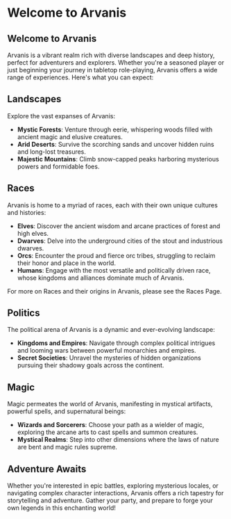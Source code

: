 # Welcome to Arvanis

## Welcome to Arvanis

Arvanis is a vibrant realm rich with diverse landscapes and deep history, perfect for adventurers and explorers. Whether you're a seasoned player or just beginning your journey in tabletop role-playing, Arvanis offers a wide range of experiences. Here's what you can expect:

## Landscapes

Explore the vast expanses of Arvanis:

- **Mystic Forests**: Venture through eerie, whispering woods filled with ancient magic and elusive creatures.
- **Arid Deserts**: Survive the scorching sands and uncover hidden ruins and long-lost treasures.
- **Majestic Mountains**: Climb snow-capped peaks harboring mysterious powers and formidable foes.

## Races

Arvanis is home to a myriad of races, each with their own unique cultures and histories:

- **Elves**: Discover the ancient wisdom and arcane practices of forest and high elves.
- **Dwarves**: Delve into the underground cities of the stout and industrious dwarves.
- **Orcs**: Encounter the proud and fierce orc tribes, struggling to reclaim their honor and place in the world.
- **Humans**: Engage with the most versatile and politically driven race, whose kingdoms and alliances dominate much of Arvanis.

For more on Races and their origins in Arvanis, please see the Races Page.

## Politics

The political arena of Arvanis is a dynamic and ever-evolving landscape:

- **Kingdoms and Empires**: Navigate through complex political intrigues and looming wars between powerful monarchies and empires.
- **Secret Societies**: Unravel the mysteries of hidden organizations pursuing their shadowy goals across the continent.

## Magic

Magic permeates the world of Arvanis, manifesting in mystical artifacts, powerful spells, and supernatural beings:

- **Wizards and Sorcerers**: Choose your path as a wielder of magic, exploring the arcane arts to cast spells and summon creatures.
- **Mystical Realms**: Step into other dimensions where the laws of nature are bent and magic rules supreme.

## Adventure Awaits

Whether you're interested in epic battles, exploring mysterious locales, or navigating complex character interactions, Arvanis offers a rich tapestry for storytelling and adventure. Gather your party, and prepare to forge your own legends in this enchanting world!
